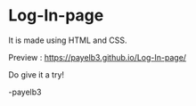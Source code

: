 # Log-In-page

It is made using HTML and CSS.


Preview : https://payelb3.github.io/Log-In-page/

Do give it a try!

-payelb3
